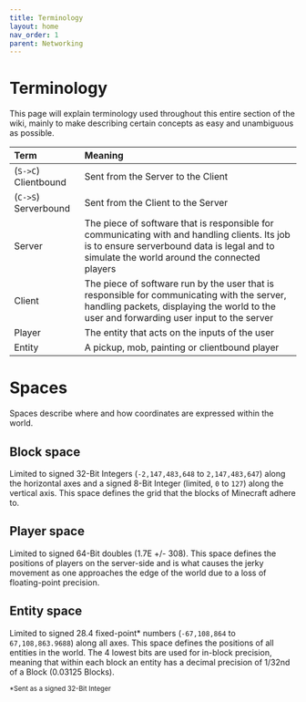 ```yaml
---
title: Terminology
layout: home
nav_order: 1
parent: Networking
---
```


# Terminology
This page will explain terminology used throughout this entire section of the wiki, mainly to make describing certain concepts as easy and unambiguous as possible.

| Term | Meaning |
| :--- | :--- |
| (`S->C`) Clientbound | Sent from the Server to the Client |
| (`C->S`) Serverbound | Sent from the Client to the Server |
| Server | The piece of software that is responsible for communicating with and handling clients. Its job is to ensure serverbound data is legal and to simulate the world around the connected players |
| Client | The piece of software run by the user that is responsible for communicating with the server, handling packets, displaying the world to the user and forwarding user input to the server |
| Player | The entity that acts on the inputs of the user |
| Entity | A pickup, mob, painting or clientbound player |

# Spaces
Spaces describe where and how coordinates are expressed within the world.

## Block space
Limited to signed 32-Bit Integers (`-2,147,483,648` to `2,147,483,647`) along the horizontal axes and a signed 8-Bit Integer (limited, `0` to `127`) along the vertical axis. This space defines the grid that the blocks of Minecraft adhere to.

## Player space
Limited to signed 64-Bit doubles (1.7E +/- 308). This space defines the positions of players on the server-side and is what causes the jerky movement as one approaches the edge of the world due to a loss of floating-point precision.

## Entity space
Limited to signed 28.4 fixed-point* numbers (`-67,108,864` to `67,108,863.9688`) along all axes. This space defines the positions of all entities in the world. The 4 lowest bits are used for in-block precision, meaning that within each block an entity has a decimal precision of 1/32nd of a Block (0.03125 Blocks).

<sup>*Sent as a signed 32-Bit Integer</sup>